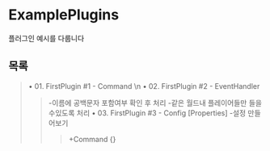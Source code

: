 # ExamplePlugins
플러그인 예시를 다룹니다
## 목록
> • 01. FirstPlugin #1 - Command </spawn>\n
> • 02. FirstPlugin #2 - EventHandler 
>> <PlayerJoinEvent> -이름에 공백문자 포함여부 확인 후 처리
>> <PlayerChatEvent> -같은 월드내 플레이어들만 들을수있도록 처리
> • 03. FirstPlugin #3 - Config
>> [Properties] -설정 만들어보기
>>> +Command {}
